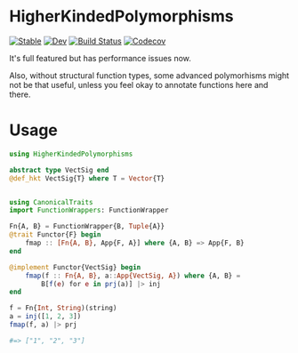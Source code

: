 # HigherKindedPolymorphisms

[![Stable](https://img.shields.io/badge/docs-stable-blue.svg)](https://thautwarm.github.io/HigherKindedPolymorphisms.jl/stable)
[![Dev](https://img.shields.io/badge/docs-dev-blue.svg)](https://thautwarm.github.io/HigherKindedPolymorphisms.jl/dev)
[![Build Status](https://travis-ci.com/thautwarm/HigherKindedPolymorphisms.jl.svg?branch=master)](https://travis-ci.com/thautwarm/HigherKindedPolymorphisms.jl)
[![Codecov](https://codecov.io/gh/thautwarm/HigherKindedPolymorphisms.jl/branch/master/graph/badge.svg)](https://codecov.io/gh/thautwarm/HigherKindedPolymorphisms.jl)

It's full featured but has performance issues now.

Also, without structural function types, some advanced
polymorhisms might not be that useful, unless you feel okay
to annotate functions here and there.

Usage
=======

```julia
using HigherKindedPolymorphisms

abstract type VectSig end
@def_hkt VectSig{T} where T = Vector{T}


using CanonicalTraits
import FunctionWrappers: FunctionWrapper

Fn{A, B} = FunctionWrapper{B, Tuple{A}}
@trait Functor{F} begin
    fmap :: [Fn{A, B}, App{F, A}] where {A, B} => App{F, B}
end

@implement Functor{VectSig} begin
    fmap(f :: Fn{A, B}, a::App{VectSig, A}) where {A, B} =
        B[f(e) for e in prj(a)] |> inj
end

f = Fn{Int, String)(string)
a = inj([1, 2, 3])
fmap(f, a) |> prj

#=> ["1", "2", "3"]
```